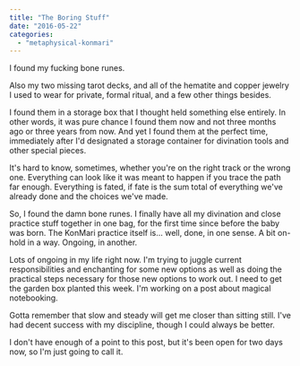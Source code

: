 ```yaml
---
title: "The Boring Stuff"
date: "2016-05-22"
categories: 
  - "metaphysical-konmari"
---
```


I found my fucking bone runes.

Also my two missing tarot decks, and all of the hematite and copper jewelry I used to wear for private, formal ritual, and a few other things besides.

I found them in a storage box that I thought held something else entirely. In other words, it was pure chance I found them now and not three months ago or three years from now. And yet I found them at the perfect time, immediately after I'd designated a storage container for divination tools and other special pieces.

It's hard to know, sometimes, whether you're on the right track or the wrong one. Everything can look like it was meant to happen if you trace the path far enough. Everything is fated, if fate is the sum total of everything we've already done and the choices we've made.

So, I found the damn bone runes. I finally have all my divination and close practice stuff together in one bag, for the first time since before the baby was born. The KonMari practice itself is... well, done, in one sense. A bit on-hold in a way. Ongoing, in another.

Lots of ongoing in my life right now. I'm trying to juggle current responsibilities and enchanting for some new options as well as doing the practical steps necessary for those new options to work out. I need to get the garden box planted this week. I'm working on a post about magical notebooking.

Gotta remember that slow and steady will get me closer than sitting still. I've had decent success with my discipline, though I could always be better.

I don't have enough of a point to this post, but it's been open for two days now, so I'm just going to call it.
